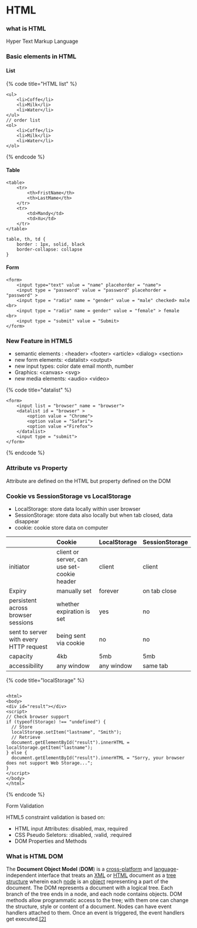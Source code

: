 # HTML

### what is HTML

Hyper Text Markup Language

### Basic elements in HTML 

#### List 

{% code title="HTML list" %}
```markup
<ul>
    <li>Coffe</li>
    <li>Milk</li>
    <li>Water</li>
</ul>
// order list
<ol>
    <li>Coffe</li>
    <li>Milk</li>
    <li>Water</li>
</ol>

```
{% endcode %}

#### Table

```markup
<table> 
    <tr>
        <th>FristName</th>
        <th>LastMame</th>
    </tr>
    <tr>
        <td>Mandy</td>
        <td>Xu</td>
    </tr>
</table>

table, th, td {
    border : 1px, solid, black
    border-collapse: collapse
}
```

#### Form

```markup
<form>
    <input type="text" value = "name" placehorder = "name">
    <input type = "password" value = "password" placehorder = "password" >
    <input type = "radio" name = "gender" value = "male" checked> male <br>
    <input type = "radio" name = gender" value = "female" > female <br>
    <input type = "submit" value = "Submit>
</form>
```

### New Feature in HTML5

* semantic elements : &lt;header&gt; &lt;footer&gt; &lt;article&gt;  &lt;dialog&gt; &lt;section&gt;
* new form elements: &lt;datalist&gt; &lt;output&gt;
* new input types: color date email month, number
* Graphics: &lt;canvas&gt; &lt;svg&gt;
* new media elements: &lt;audio&gt; &lt;video&gt;

{% code title="datalist" %}
```markup
<form>
    <input list = "browser" name = "browser">
    <datalist id = "browser" >
        <option value = "Chrome">
        <option value = "Safari">
        <option value ="Firefox">
    </datalist>
    <input type = "submit">
</form>
```
{% endcode %}

### Attribute vs Property

Attribute are defined on the HTML but property defined on the DOM

### Cookie vs SessionStorage vs LocalStorage

* LocalStorage: store data locally within user browser 
* SessionStorage: store data also locally but when tab closed, data disappear
* cookie: cookie store data on computer

|  | Cookie | LocalStorage | SessionStorage |
| :--- | :--- | :--- | :--- |
| initiator | client or server, can use set-cookie header | client  | client |
| Expiry | manually set | forever | on tab  close |
| persistent  across browser sessions | whether expiration is set | yes | no |
| sent to server with every HTTP request | being sent via cookie | no | no |
| capacity | 4kb | 5mb | 5mb |
| accessibility | any window | any window | same tab |

{% code title="localStorage" %}
```markup

<html>
<body>
<div id="result"></div>
<script>
// Check browser support
if (typeof(Storage) !== "undefined") {
  // Store
  localStorage.setItem("lastname", "Smith");
  // Retrieve
  document.getElementById("result").innerHTML = localStorage.getItem("lastname");
} else {
  document.getElementById("result").innerHTML = "Sorry, your browser does not support Web Storage...";
}
</script>
</body>
</html>

```
{% endcode %}

Form Validation

HTML5 constraint validation is based on:

* HTML input Attributes: disabled, max, required
* CSS Pseudo Seletors: :disabled, :valid, :required
* DOM Properties and Methods

### What is HTML DOM

The **Document Object Model** \(**DOM**\) is a [cross-platform](https://en.wikipedia.org/wiki/Cross-platform) and [language](https://en.wikipedia.org/wiki/Programming_language)-independent interface that treats an [XML](https://en.wikipedia.org/wiki/XML) or [HTML](https://en.wikipedia.org/wiki/HTML) document as a [tree structure](https://en.wikipedia.org/wiki/Tree_structure) wherein each [node](https://en.wikipedia.org/wiki/Node_%28computer_science%29) is an [object](https://en.wikipedia.org/wiki/Object_%28computer_science%29) representing a part of the document. The DOM represents a document with a logical tree. Each branch of the tree ends in a node, and each node contains objects. DOM methods allow programmatic access to the tree; with them one can change the structure, style or content of a document. Nodes can have event handlers attached to them. Once an event is triggered, the event handlers get executed.[\[2\]](https://en.wikipedia.org/wiki/Document_Object_Model#cite_note-Introduction-2)

